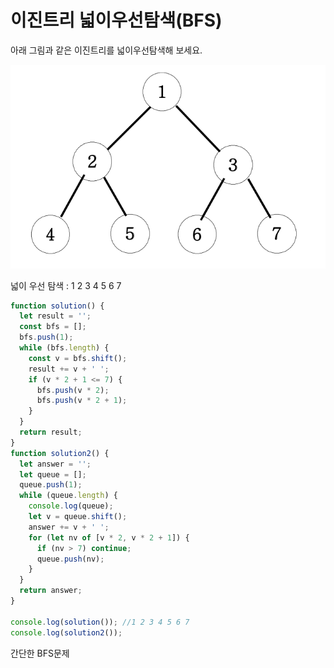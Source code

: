 # 이진트리 넓이우선탐색(BFS)

아래 그림과 같은 이진트리를 넓이우선탐색해 보세요.

![img](./img/BFS.png)

넓이 우선 탐색 : 1 2 3 4 5 6 7

```javascript
function solution() {
  let result = '';
  const bfs = [];
  bfs.push(1);
  while (bfs.length) {
    const v = bfs.shift();
    result += v + ' ';
    if (v * 2 + 1 <= 7) {
      bfs.push(v * 2);
      bfs.push(v * 2 + 1);
    }
  }
  return result;
}
function solution2() {
  let answer = '';
  let queue = [];
  queue.push(1);
  while (queue.length) {
    console.log(queue);
    let v = queue.shift();
    answer += v + ' ';
    for (let nv of [v * 2, v * 2 + 1]) {
      if (nv > 7) continue;
      queue.push(nv);
    }
  }
  return answer;
}

console.log(solution()); //1 2 3 4 5 6 7
console.log(solution2());
```

간단한 BFS문제
